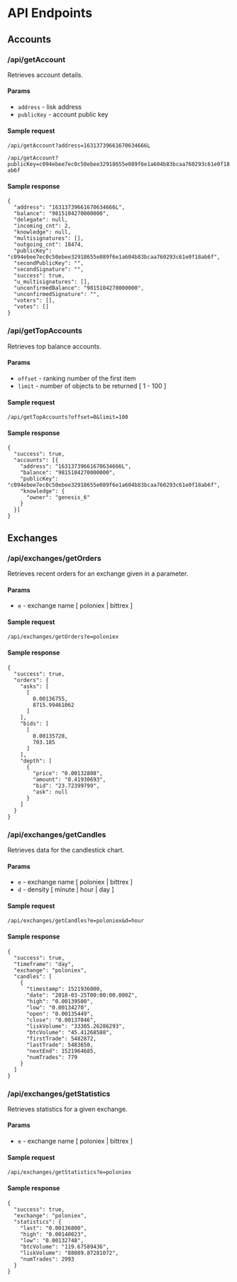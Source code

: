 # API Endpoints

## Accounts

### /api/getAccount

Retrieves account details.

#### Params

 - `address` - lisk address
 - `publicKey` - account public key

#### Sample request

`/api/getAccount?address=16313739661670634666L`

`/api/getAccount?publicKey=c094ebee7ec0c50ebee32918655e089f6e1a604b83bcaa760293c61e0f18ab6f`


#### Sample response

```
{
  "address": "16313739661670634666L",
  "balance": "9815104270000000",
  "delegate": null,
  "incoming_cnt": 2,
  "knowledge": null,
  "multisignatures": [],
  "outgoing_cnt": 18474,
  "publicKey": "c094ebee7ec0c50ebee32918655e089f6e1a604b83bcaa760293c61e0f18ab6f",
  "secondPublicKey": "",
  "secondSignature": "",
  "success": true,
  "u_multisignatures": [],
  "unconfirmedBalance": "9815104270000000",
  "unconfirmedSignature": "",
  "voters": [],
  "votes": []
}
```

### /api/getTopAccounts

Retrieves top balance accounts.

#### Params

 - `offset` - ranking number of the first item
 - `limit` - number of objects to be returned [ 1 - 100 ]

#### Sample request

`/api/getTopAccounts?offset=0&limit=100`


#### Sample response

```
{
  "success": true,
  "accounts": [{
    "address": "16313739661670634666L",
    "balance": "9815104270000000",
    "publicKey": "c094ebee7ec0c50ebee32918655e089f6e1a604b83bcaa760293c61e0f18ab6f",
    "knowledge": {
      "owner": "genesis_6"
    }
  }]
}
```

## Exchanges

### /api/exchanges/getOrders

Retrieves recent orders for an exchange given in a parameter.

#### Params

 - `e` - exchange name [ poloniex | bittrex ]

#### Sample request

`/api/exchanges/getOrders?e=poloniex`


#### Sample response

```
{
  "success": true,
  "orders": {
    "asks": [
      [
        0.00136755,
        8715.99461062
      ]
    ],
    "bids": [
      [
        0.00135728,
        703.185
      ]
    ],
    "depth": [
      {
        "price": "0.00132808",
        "amount": "0.41930693",
        "bid": "23.72399799",
        "ask": null
      }
    ]
  }
}
```

### /api/exchanges/getCandles

Retrieves data for the candlestick chart.

#### Params
 - `e` - exchange name [ poloniex | bittrex ]
 - `d` - density [ minute | hour | day ] 

#### Sample request

`/api/exchanges/getCandles?e=poloniex&d=hour`

#### Sample response

```
{
  "success": true,
  "timeframe": "day",
  "exchange": "poloniex",
  "candles": [
    {
      "timestamp": 1521936000,
      "date": "2018-03-25T00:00:00.000Z",
      "high": "0.00139500",
      "low": "0.00134270",
      "open": "0.00135449",
      "close": "0.00137846",
      "liskVolume": "33305.26286293",
      "btcVolume": "45.41268588",
      "firstTrade": 5482872,
      "lastTrade": 5483650,
      "nextEnd": 1521964685,
      "numTrades": 779
    }
  ]
}
```

### /api/exchanges/getStatistics
Retrieves statistics for a given exchange.
#### Params
 - `e` - exchange name [ poloniex | bittrex ]

#### Sample request
`/api/exchanges/getStatistics?e=poloniex`

#### Sample response

```
{
  "success": true,
  "exchange": "poloniex",
  "statistics": {
    "last": "0.00136800",
    "high": "0.00140023",
    "low": "0.00132748",
    "btcVolume": "119.67589436",
    "liskVolume": "88089.87281072",
    "numTrades": 2993
  }
}
```
